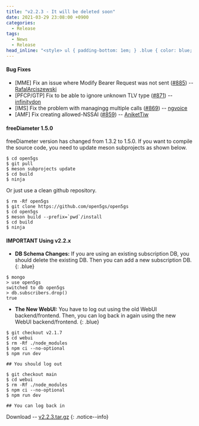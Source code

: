 ```yaml
---
title: "v2.2.3 - It will be deleted soon"
date: 2021-03-29 23:08:00 +0900
categories:
  - Release
tags:
  - News
  - Release
head_inline: "<style> ul { padding-bottom: 1em; } .blue { color: blue; }</style>"
---
```


#### Bug Fixes
- [MME] Fix an issue where Modify Bearer Request was not sent ([#885](https://github.com/open5gs/open5gs/issues/885)) -- [RafalArciszewski](https://github.com/RafalArciszewski) 
- [PFCP/GTP] Fix to be able to ignore unknown TLV type ([#871](https://github.com/open5gs/open5gs/issues/871)) -- [infinitydon](https://github.com/infinitydon) 
- [IMS] Fix the problem with managingg multiple calls ([#869](https://github.com/open5gs/open5gs/issues/869)) -- [ngvoice](https://github.com/ngvoice) 
- [AMF] Fix creating allowed-NSSAI ([#859](https://github.com/open5gs/open5gs/issues/859)) -- [AniketTiw](https://github.com/AniketTiw) 

#### freeDiameter 1.5.0

freeDiameter version has changed from 1.3.2 to 1.5.0. If you want to compile the source code, you need to update meson subprojects as shown below.

```
$ cd open5gs
$ git pull
$ meson subprojects update
$ cd build
$ ninja
```

Or just use a clean github repository.

```
$ rm -Rf open5gs
$ git clone https://github.com/open5gs/open5gs
$ cd open5gs
$ meson build --prefix=`pwd`/install
$ cd build
$ ninja
```

#### IMPORTANT Using v2.2.x

- **DB Schema Changes:** If you are using an existing subscription DB, you should delete the existing DB. Then you can add a new subscription DB.
{: .blue}
```
$ mongo
> use open5gs
switched to db open5gs
> db.subscribers.drop()
true
```

- **The New WebUI:** You have to log out using the old WebUI backend/frontend. Then, you can log back in again using the new WebUI backend/frontend.
{: .blue}
```
$ git checkout v2.1.7
$ cd webui
$ rm -Rf ./node_modules
$ npm ci --no-optional
$ npm run dev

## You should log out

$ git checkout main
$ cd webui
$ rm -Rf ./node_modules
$ npm ci --no-optional
$ npm run dev

## You can log back in
```

Download -- [v2.2.3.tar.gz](https://github.com/open5gs/open5gs/archive/v2.2.3.tar.gz)
{: .notice--info}
